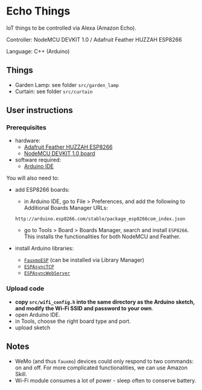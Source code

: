 # Echo Things

IoT things to be controlled via Alexa (Amazon Echo).

Controller: NodeMCU DEVKIT 1.0 / Adafruit Feather HUZZAH ESP8266

Language: C++ (Arduino)

## Things

- Garden Lamp: see folder `src/garden_lamp`
- Curtain: see folder `src/curtain`

## User instructions

### Prerequisites
- hardware:
  - [Adafruit Feather HUZZAH ESP8266](https://learn.adafruit.com/adafruit-feather-huzzah-esp8266)
  - [NodeMCU DEVKIT 1.0 board](http://www.nodemcu.com)
- software required:
  - [Arduino IDE](https://www.arduino.cc/en/Main/Software)

You will also need to:
- add ESP8266 boards:
  - in Arduino IDE, go to File > Preferences, and add the following to Additional Boards Manager URLs:

  ```
  http://arduino.esp8266.com/stable/package_esp8266com_index.json
  ```

  - go to Tools > Board > Boards Manager, search and install `ESP8266`. This installs the functionalities for both NodeMCU and Feather.

- install Arduino libraries:
  - [`FauxmoESP`](https://bitbucket.org/xoseperez/fauxmoesp/) (can be installed via Library Manager)
  - [`ESPAsyncTCP`](https://github.com/me-no-dev/ESPAsyncTCP)
  - [`ESPAsyncWebServer`](https://github.com/me-no-dev/ESPAsyncWebServer)

### Upload code
- **copy `src/wifi_config.h` into the same directory as the Arduino sketch, and modify the Wi-Fi SSID and password to your own**.
- open Arduino IDE.
- in Tools, choose the right board type and port.
- upload sketch

## Notes
- WeMo (and thus `fauxmo`) devices could only respond to two commands: on and off. For more complicated functionalities, we can use Amazon Skill.
- Wi-Fi module consumes a lot of power - sleep often to conserve battery.
